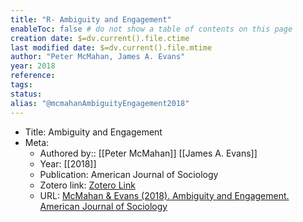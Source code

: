 ```yaml
---
title: "R- Ambiguity and Engagement"
enableToc: false # do not show a table of contents on this page
creation date: $=dv.current().file.ctime
last modified date: $=dv.current().file.mtime
author: "Peter McMahan, James A. Evans"
year: 2018
reference: 
tags: 
status: 
alias: "@mcmahanAmbiguityEngagement2018"
---
```


-   Title: Ambiguity and Engagement
-   Meta:
    -   Authored by:: [[Peter McMahan]] [[James A. Evans]]
    -   Year: [[2018]]
    -   Publication: American Journal of Sociology
    -   Zotero link: [Zotero Link](zotero://select/items/7_TT9UR5DL)
    -   URL: [McMahan & Evans (2018). Ambiguity and Engagement. American Journal of Sociology](https://www.journals.uchicago.edu/doi/10.1086/701298)
